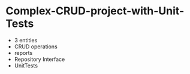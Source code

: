 # Complex-CRUD-project-with-Unit-Tests

- 3 entities
- CRUD operations
- reports
- Repository Interface
- UnitTests

